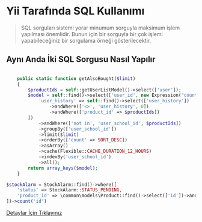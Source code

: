 # Yii Tarafında SQL Kullanımı

> SQL sorguları sistemi yorar minumum sorguyla maksimum işlem yapılması önemlidir. Bunun için bir sorguyla bir çok işlemi yapabileceğiniz bir sorgulama örneği gösterilecektir.

## Aynı Anda İki SQL Sorgusu Nasıl Yapılır

```php

    public static function getAlsoBought($limit)
    {
        $productIds = self::getUserListModel()->select(['user']);
        $model = self::find()->select(['user_id', new Expression("count(id) count")])->andWhere([ //burada gördüğünüz gibi iki sorgu birleştirilmiş ve tek bir return işlemi dönmektedir.
            'user_history' => self::find()->select(['user_history'])
                ->andWhere(['<>', 'user_history', 0])
                ->andWhere(['product_id' => $productIds])
        ])
            ->andWhere(['not in', 'user_school_id', $productIds])
            ->groupBy(['user_school_id'])
            ->limit($limit)
            ->orderBy(['count' => SORT_DESC])
            ->asArray()
            ->cache(Flexible::CACHE_DURATION_12_HOURS)
            ->indexBy('user_school_id')
            ->all();
        return array_keys($model);
    }
```

```php
$stockAlarm = StockAlarm::find()->where([
    'status' => StockAlarm::STATUS_PENDING,
    'product_id' => \common\models\Product::find()->select(['id'])->andWhere(['has_user' => $merchantId])
])->count('id')
```

[Detaylar İçin Tıklayınız](https://www.yiiframework.com/doc/guide/2.0/en/db-query-builder)

